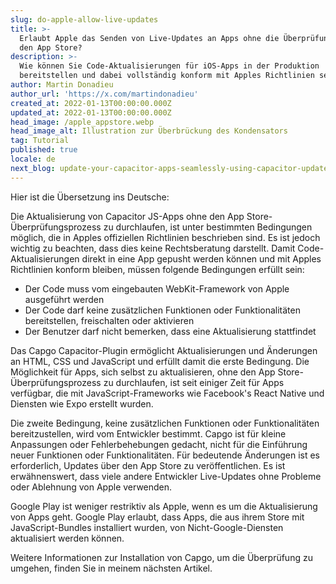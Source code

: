 ```yaml
---
slug: do-apple-allow-live-updates
title: >-
  Erlaubt Apple das Senden von Live-Updates an Apps ohne die Überprüfung durch
  den App Store?
description: >-
  Wie können Sie Code-Aktualisierungen für iOS-Apps in der Produktion
  bereitstellen und dabei vollständig konform mit Apples Richtlinien sein?
author: Martin Donadieu
author_url: 'https://x.com/martindonadieu'
created_at: 2022-01-13T00:00:00.000Z
updated_at: 2022-01-13T00:00:00.000Z
head_image: /apple_appstore.webp
head_image_alt: Illustration zur Überbrückung des Kondensators
tag: Tutorial
published: true
locale: de
next_blog: update-your-capacitor-apps-seamlessly-using-capacitor-updater
---
```


Hier ist die Übersetzung ins Deutsche:

Die Aktualisierung von Capacitor JS-Apps ohne den App Store-Überprüfungsprozess zu durchlaufen, ist unter bestimmten Bedingungen möglich, die in Apples offiziellen Richtlinien beschrieben sind. Es ist jedoch wichtig zu beachten, dass dies keine Rechtsberatung darstellt. Damit Code-Aktualisierungen direkt in eine App gepusht werden können und mit Apples Richtlinien konform bleiben, müssen folgende Bedingungen erfüllt sein:

- Der Code muss vom eingebauten WebKit-Framework von Apple ausgeführt werden
- Der Code darf keine zusätzlichen Funktionen oder Funktionalitäten bereitstellen, freischalten oder aktivieren
- Der Benutzer darf nicht bemerken, dass eine Aktualisierung stattfindet

Das Capgo Capacitor-Plugin ermöglicht Aktualisierungen und Änderungen an HTML, CSS und JavaScript und erfüllt damit die erste Bedingung.
Die Möglichkeit für Apps, sich selbst zu aktualisieren, ohne den App Store-Überprüfungsprozess zu durchlaufen, ist seit einiger Zeit für Apps verfügbar, die mit JavaScript-Frameworks wie Facebook's React Native und Diensten wie Expo erstellt wurden.

Die zweite Bedingung, keine zusätzlichen Funktionen oder Funktionalitäten bereitzustellen, wird vom Entwickler bestimmt. Capgo ist für kleine Anpassungen oder Fehlerbehebungen gedacht, nicht für die Einführung neuer Funktionen oder Funktionalitäten. Für bedeutende Änderungen ist es erforderlich, Updates über den App Store zu veröffentlichen. Es ist erwähnenswert, dass viele andere Entwickler Live-Updates ohne Probleme oder Ablehnung von Apple verwenden.

Google Play ist weniger restriktiv als Apple, wenn es um die Aktualisierung von Apps geht. Google Play erlaubt, dass Apps, die aus ihrem Store mit JavaScript-Bundles installiert wurden, von Nicht-Google-Diensten aktualisiert werden können.

Weitere Informationen zur Installation von Capgo, um die Überprüfung zu umgehen, finden Sie in meinem nächsten Artikel.
